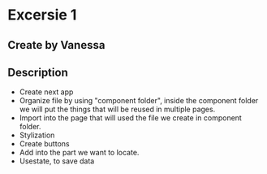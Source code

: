 # Excersie 1
## Create by Vanessa
## Description
- Create next app
- Organize file by using "component folder", inside the component folder we will put the things that will be reused in multiple pages.
- Import into the page that will used the file we create in component folder.
- Stylization
- Create buttons
- Add into the part we want to locate.
- Usestate, to save data